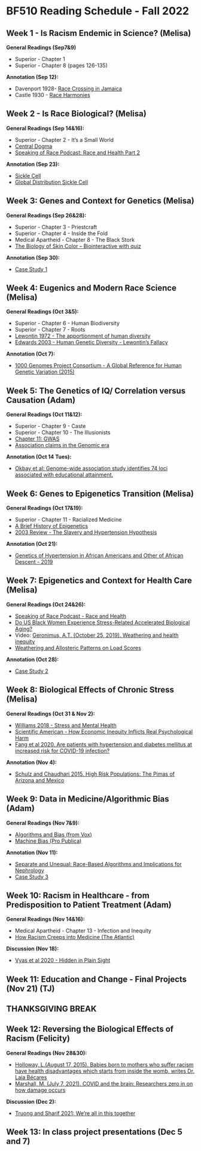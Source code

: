# BF510 Reading Schedule - Fall 2022

## Week 1 - Is Racism Endemic in Science? (Melisa)

**General Readings (Sep7&9)**
* Superior - Chapter 1
* Superior - Chapter 8 (pages 126-135)

**Annotation (Sep 12):**
* Davenport 1928- [Race Crossing in Jamaica](https://www-jstor-org.ezproxy.bu.edu/stable/7978?sid=primo?sid=primo)
* Castle 1930 - [Race Harmonies](https://www-science-org.ezproxy.bu.edu/doi/10.1126/science.71.1850.603)

## Week 2 - Is Race Biological? (Melisa)

**General Readings (Sep 14&16):**

* Superior - Chapter 2 - It’s a Small World
* [Central Dogma](https://onlinelibrary.wiley.com/doi/pdf/10.1038/npg.els.0000812)
* [Speaking of Race Podcast: Race and Health Part 2](https://soundcloud.com/user-88955638/race-and-health-part-2)

**Annotation (Sep 23):**

* [Sickle Cell](https://www.nejm.org/doi/full/10.1056/NEJMp2022125)
* [Global Distribution Sickle Cell](https://www.ncbi.nlm.nih.gov/pmc/articles/PMC3060623/)

## Week 3: Genes and Context for Genetics (Melisa)

**General Readings (Sep 26&28):**

* Superior - Chapter 3 - Priestcraft
* Superior - Chapter 4 - Inside the Fold
* Medical Apartheid - Chapter 8 - The Black Stork
* [The Biology of Skin Color – Biointeractive with quiz](http://media.hhmi.org/biointeractive/interactivevideo/skincolorquiz/)

**Annotation (Sep 30):**

* [Case Study 1](https://docs.google.com/document/d/1pXKhi2cxX4dFaqmFyshDhL6luiXU4eVIQzw102IgBvk/edit?usp=sharing)

## Week 4: Eugenics and Modern Race Science (Melisa)

**General Readings (Oct 3&5):**

* Superior - Chapter 6 - Human Biodiversity
* Superior - Chapter 7 - Roots
* [Lewontin 1972  - The apportionment of human diversity](https://link.springer.com/chapter/10.1007/978-1-4684-9063-3_14)
* [Edwards 2003 - Human Genetic Diversity -  Lewontin’s Fallacy](https://onlinelibrary-wiley-com.ezproxy.bu.edu/share/WTSC5RRUZH9UYJ9BFIRB?target=10.1002/bies.10315)

**Annotation (Oct 7):**

* [1000 Genomes Project Consortium - A Global Reference for Human Genetic Variation (2015)](https://www.nature.com/articles/nature15393)

## Week 5: The Genetics of IQ/ Correlation versus Causation (Adam)

**General Readings (Oct 11&12):**

* Superior - Chapter 9 - Caste
* Superior - Chapter 10 - The Illusionists
* [Chapter 11: GWAS](https://journals.plos.org/ploscompbiol/article?id=10.1371/journal.pcbi.1002822)
* [Association claims in the Genomic era](https://pubmed.ncbi.nlm.nih.gov/24705293/)

**Annotation (Oct 14 Tues):**

* [Okbay et al: Genome-wide association study identifies 74 loci associated with educational attainment.](https://pubmed.ncbi.nlm.nih.gov/27225129/)

## Week 6: Genes to Epigenetics Transition (Melisa)

**General Readings (Oct 17&19):**

* Superior - Chapter 11 - Racialized Medicine
* [A Brief History of Epigenetics](https://pubmed.ncbi.nlm.nih.gov/24384572/)
* [2003 Review - The Slavery and Hypertension Hypothesis](https://www.jstor.org/stable/pdf/3703292.pdf?refreqid=excelsior%3A35f6408fad8157ab407fe8ee568f78ea)

**Annotation (Oct 21):**

* [Genetics of Hypertension in African Americans and Other of African Descent - 2019](https://www.ncbi.nlm.nih.gov/labs/pmc/articles/PMC6429313/)


## Week 7: Epigenetics and Context for Health Care (Melisa)

**General Readings (Oct 24&26):**

* [Speaking of Race Podcast - Race and Health](http://speakingofrace.ua.edu/podcast/race-and-health-part-3)
* [Do US Black Women Experience Stress-Related Accelerated Biological Aging?](https://www.ncbi.nlm.nih.gov/labs/pmc/articles/PMC2861506/)
* Video: [Geronimus, A.T. (October 25, 2019). Weathering and health inequity](https://www.youtube.com/watch?v=J_NmO9Sv7nE)
* [Weathering and Allosteric Patterns on Load Scores](https://www.ncbi.nlm.nih.gov/pmc/articles/PMC1470581/)

**Annotation (Oct 28):**

* [Case Study 2](https://docs.google.com/document/d/1lnL_VxKPsQPPU_C8F19StyaB9x91qMfA0wGVgba_z7g/edit)

## Week 8: Biological Effects of Chronic Stress (Melisa)

**General Readings (Oct 31 & Nov 2):**
* [Williams 2018 - Stress and Mental Health](https://www.ncbi.nlm.nih.gov/labs/pmc/articles/PMC6532404/pdf/nihms-1012456.pdf)
* [Scientific American - How Economic Inequity Inflicts Real Psychological Harm](https://www.scientificamerican.com/article/how-economic-inequality-inflicts-real-biological-harm/#reading-list)
* [Fang et al 2020.  Are patients with hypertension and diabetes mellitus at increased risk for COVID-19 infection?]( https://www.ncbi.nlm.nih.gov/labs/pmc/articles/PMC6532404/pdf/nihms-1012456.pdf)

**Annotation (Nov 4):**

* [Schulz and Chaudhari 2015.  High Risk Populations: The Pimas of Arizona and Mexico](https://www.ncbi.nlm.nih.gov/labs/pmc/articles/PMC4418458/)

## Week 9: Data in Medicine/Algorithmic Bias (Adam)

**General Readings (Nov 7&9):**

* [Algorithms and Bias (from Vox)](https://www.vox.com/recode/2020/2/18/21121286/algorithms-bias-discrimination-facial-recognition-transparency)
* [Machine Bias (Pro Publica)](https://www.propublica.org/article/machine-bias-risk-assessments-in-criminal-sentencing)

**Annotation (Nov 11):**
* [Separate and Unequal: Race-Based Algorithms and Implications for Nephrology](https://pubmed.ncbi.nlm.nih.gov/33510038/)
* [Case Study 3](https://docs.google.com/document/d/1eJ4ab3P-ypcrlNZ_PT1saV7aAbPS95yr8PCShLGxmIs/edit)

## Week 10: Racism in Healthcare - from Predisposition to Patient Treatment (Adam)

**General Readings (Nov 14&16):**

* Medical Apartheid - Chapter 13 - Infection and Inequity
* [How Racism Creeps into Medicine (The Atlantic)](https://www.theatlantic.com/health/archive/2014/08/how-racism-creeps-into-medicine/378618/)

**Discussion (Nov 18):**

* [Vyas et al 2020 - Hidden in Plain Sight](https://www.nejm.org/doi/pdf/10.1056/NEJMms2004740?articleTools=true)

## Week 11: Education and Change - Final Projects (Nov 21)  (TJ)

## THANKSGIVING BREAK

## Week 12: Reversing the Biological Effects of Racism (Felicity)

**General Readings (Nov 28&30):**

* [Holloway, L.(August 17, 2015). Babies born to mothers who suffer racism have health disadvantages which starts from inside the womb, writes Dr. Laia Bécares](https://www.runnymedetrust.org/blog/the-link-between-racism-and-childrens-poor-health)
* [Marshall, M.  (July 7, 2021). COVID and the brain: Researchers zero in on how damage occurs](https://www.nature.com/articles/d41586-021-01693-6)

**Discussion (Dec 2):**

* [Truong and Sharif 2021: We’re all in this together](https://link.springer.com/article/10.1007/s11673-020-10069-w)





## Week 13: In class project presentations (Dec 5 and 7)
